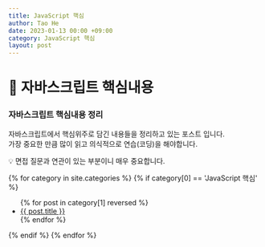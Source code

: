 ```yaml
---
title: JavaScript 핵심
author: Tao He
date: 2023-01-13 00:00 +09:00
category: JavaScript 핵심
layout: post
---
```


# 📙 자바스크립트 핵심내용

### 자바스크립트 핵심내용 정리

자바스크립트에서 핵심위주로 담긴 내용들을 정리하고 있는 포스트 입니다.  
가장 중요한 만큼 많이 읽고 의식적으로 연습(코딩)을 해야합니다.

<span class="bg_strong">💡 면접 질문과 연관이 있는 부분이니 매우 중요합니다.</span>

{% for category in site.categories %}
{% if category[0] == 'JavaScript 핵심' %}

  <ul>
    {% for post in category[1] reversed %}
      <li><a href="{{ post.url }}">{{ post.title }}</a></li>
    {% endfor %}
  </ul>
	{% endif %}
{% endfor %}
